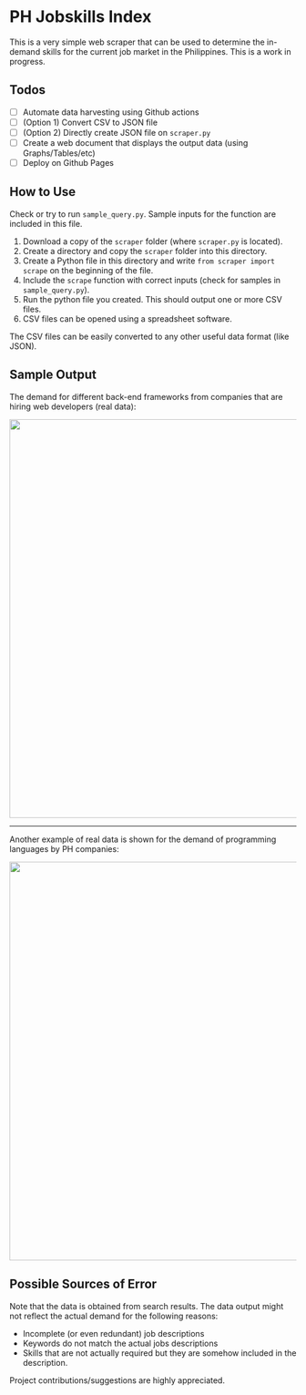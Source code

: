 # PH Jobskills Index

This is a very simple web scraper that can be used to determine the in-demand 
skills for the current job market in the Philippines. This is a work in progress.

## Todos
- [ ] Automate data harvesting using Github actions
- [ ] (Option 1) Convert CSV to JSON file
- [ ] (Option 2) Directly create JSON file on `scraper.py`
- [ ] Create a web document that displays the output data (using Graphs/Tables/etc)
- [ ] Deploy on Github Pages

## How to Use
Check or try to run `sample_query.py`. Sample inputs for the function are included in this file.

1. Download a copy of the `scraper` folder (where `scraper.py` is located).
2. Create a directory and copy the `scraper` folder into this directory.
3. Create a Python file in this directory and write `from scraper import scrape` on the beginning of the file.
4. Include the `scrape` function with correct inputs (check for samples in `sample_query.py`).
5. Run the python file you created. This should output one or more CSV files.
6. CSV files can be opened using a spreadsheet software.

The CSV files can be easily converted to any other useful data format (like JSON).
  
## Sample Output
The demand for different back-end frameworks from companies that are
hiring web developers (real data):

<img src='https://user-images.githubusercontent.com/76241888/131454095-d2e3e99c-584b-4274-93d5-d3ce7fcb0586.png' width='700px'>

---

Another example of real data is shown for the demand of programming languages by PH companies:

<img src='https://user-images.githubusercontent.com/76241888/131453606-4bf48d47-72de-4465-a926-54a1e394f55f.png' width='700px'>

## Possible Sources of Error
Note that the data is obtained from search results.
The data output might not reflect the actual demand for the following reasons:
- Incomplete (or even redundant) job descriptions
- Keywords do not match the actual jobs descriptions
- Skills that are not actually required but they are somehow included in the description.

Project contributions/suggestions are highly appreciated.
